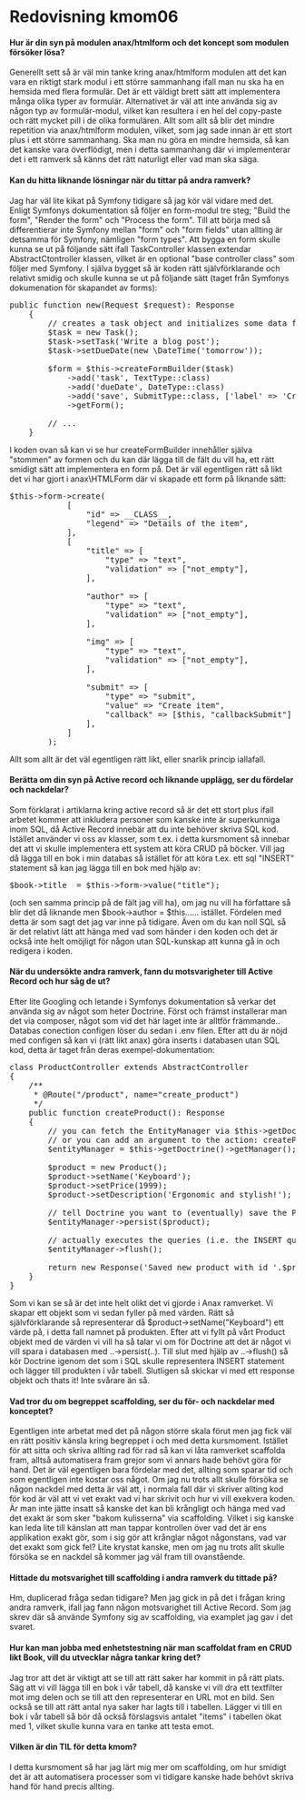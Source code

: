---
---
Redovisning kmom06
=========================

#### Hur är din syn på modulen anax/htmlform och det koncept som modulen försöker lösa?
Generellt sett så är väl min tanke kring anax/htmlform modulen att det kan vara en riktigt stark modul i ett större sammanhang ifall man nu ska ha en hemsida med flera formulär. Det är ett väldigt brett sätt att implementera många olika typer av formulär. Alternativet är väl att inte använda sig av någon typ av formulär-modul, vilket kan resultera i en hel del copy-paste och rätt mycket pill i de olika formulären. Allt som allt så blir det mindre repetition via anax/htmlform modulen, vilket, som jag sade innan är ett stort plus i ett större sammanhang. Ska man nu göra en mindre hemsida, så kan det kanske vara överflödigt, men i detta sammanhang där vi implementerar det i ett ramverk så känns det rätt naturligt eller vad man ska säga. 

#### Kan du hitta liknande lösningar när du tittar på andra ramverk?
Jag har väl lite kikat på Symfony tidigare så jag kör väl vidare med det. Enligt Symfonys dokumentation så följer en form-modul tre steg; "Build the form", "Render the form" och "Process the form". Till att börja med så differentierar inte Symfony mellan "form" och "form fields" utan allting är detsamma för Symfony, nämligen "form types". Att bygga en form skulle kunna se ut på följande sätt ifall TaskController klassen extendar AbstractCtontroller klassen, vilket är en optional "base controller class" som följer med Symfony. I själva bygget så är koden rätt självförklarande och relativt smidig och skulle kunna se ut på följande sätt (taget från Symfonys dokumenation för skapandet av forms):
<pre>
public function new(Request $request): Response
    {
        // creates a task object and initializes some data for this example
        $task = new Task();
        $task->setTask('Write a blog post');
        $task->setDueDate(new \DateTime('tomorrow'));

        $form = $this->createFormBuilder($task)
            ->add('task', TextType::class)
            ->add('dueDate', DateType::class)
            ->add('save', SubmitType::class, ['label' => 'Create Task'])
            ->getForm();

        // ...
    }
</pre>
I koden ovan så kan vi se hur createFormBuilder innehåller själva "stommen" av formen och du kan där lägga till de fält du vill ha, ett rätt smidigt sätt att implementera en form på. Det är väl egentligen rätt så likt det vi har gjort i anax\HTMLForm där vi skapade ett form på liknande sätt:
<pre>
$this->form->create(
            [
                "id" => __CLASS__,
                "legend" => "Details of the item",
            ],
            [
                "title" => [
                    "type" => "text",
                    "validation" => ["not_empty"],
                ],
                        
                "author" => [
                    "type" => "text",
                    "validation" => ["not_empty"],
                ],

                "img" => [
                    "type" => "text",
                    "validation" => ["not_empty"],
                ],

                "submit" => [
                    "type" => "submit",
                    "value" => "Create item",
                    "callback" => [$this, "callbackSubmit"]
                ],
            ]
        );
</pre>
Allt som allt är det väl egentligen rätt likt, eller snarlik princip iallafall.

#### Berätta om din syn på Active record och liknande upplägg, ser du fördelar och nackdelar?
Som förklarat i artiklarna kring active record så är det ett stort plus ifall arbetet kommer att inkludera personer som kanske inte är superkunniga inom SQL, då Active Record innebär att du inte behöver skriva SQL kod. Istället använder vi oss av klasser, som t.ex. i detta kursmoment så innebar det att vi skulle implementera ett system att köra CRUD på böcker. Vill jag då lägga till en bok i min databas så istället för att köra t.ex. ett sql "INSERT" statement så kan jag lägga till en bok med hjälp av:
<pre>
$book->title  = $this->form->value("title");
</pre>
(och sen samma princip på de fält jag vill ha), om jag nu vill ha författare så blir det då liknande men $book->author = $this...... istället. Fördelen med detta är som sagt det jag var inne på tidigare. Även om du kan noll SQL så är det relativt lätt att hänga med vad som händer i den koden och det är också inte helt omöjligt för någon utan SQL-kunskap att kunna gå in och redigera i koden. 

#### När du undersökte andra ramverk, fann du motsvarigheter till Active Record och hur såg de ut?
Efter lite Googling och letande i Symfonys dokumentation så verkar det använda sig av något som heter Doctrine. Först och främst installerar man det via composer, något som vid det här laget inte är alltför främmande.. Databas conection configen löser du sedan i .env filen. Efter att du är nöjd med configen så kan vi (rätt likt anax) göra inserts i databasen utan SQL kod, detta är taget från deras exempel-dokumentation:
<pre>
class ProductController extends AbstractController
{
    /**
     * @Route("/product", name="create_product")
     */
    public function createProduct(): Response
    {
        // you can fetch the EntityManager via $this->getDoctrine()
        // or you can add an argument to the action: createProduct(EntityManagerInterface $entityManager)
        $entityManager = $this->getDoctrine()->getManager();

        $product = new Product();
        $product->setName('Keyboard');
        $product->setPrice(1999);
        $product->setDescription('Ergonomic and stylish!');

        // tell Doctrine you want to (eventually) save the Product (no queries yet)
        $entityManager->persist($product);

        // actually executes the queries (i.e. the INSERT query)
        $entityManager->flush();

        return new Response('Saved new product with id '.$product->getId());
    }
}
</pre>
Som vi kan se så är det inte helt olikt det vi gjorde i Anax ramverket. Vi skapar ett objekt som vi sedan fyller på med värden. Rätt så självförklarande så representerar då $product->setName("Keyboard") ett värde på, i detta fall namnet på produkten. Efter att vi fyllt på vårt Product objekt med de värden vi vill ha så talar vi om för Doctrine att det är något vi vill spara i databasen med ..->persist(..). Till slut med hjälp av ..->flush() så kör Doctrine igenom det som i SQL skulle representera INSERT statement och lägger till produkten i vår tabell. Slutligen så skickar vi med ett response objekt och thats it! Inte svårare än så. 

#### Vad tror du om begreppet scaffolding, ser du för- och nackdelar med konceptet?
Egentligen inte arbetat med det på någon större skala förut men jag fick väl en rätt positiv känsla kring begreppet i och med detta kursmoment. Istället för att sitta och skriva allting rad för rad så kan vi låta ramverket scaffolda fram, alltså automatisera fram grejor som vi annars hade behövt göra för hand. Det är väl egentligen bara fördelar med det, allting som sparar tid och som egentligen inte kostar oss något. Om jag nu trots allt skulle försöka se någon nackdel med detta är väl att, i normala fall där vi skriver allting kod för kod är väl att vi vet exakt vad vi har skrivit och hur vi vill exekvera koden. Är man inte jätte insatt så kanske det kan bli krångligt och hänga med vad det exakt är som sker "bakom kulisserna" via scaffolding. Vilket i sig kanske kan leda lite till känslan att man tappar kontrollen över vad det är ens applikation exakt gör, som i sig gör att krånglar något någonstans, vad var det exakt som gick fel? Lite krystat kanske, men om jag nu trots allt skulle försöka se en nackdel så kommer jag väl fram till ovanstående. 

#### Hittade du motsvarighet till scaffolding i andra ramverk du tittade på?
Hm, duplicerad fråga sedan tidigare? Men jag gick in på det i frågan kring andra ramverk, ifall jag fann någon motsvarighet till Active Record. Som jag skrev där så använde Symfony sig av scaffolding, via examplet jag gav i det svaret.

#### Hur kan man jobba med enhetstestning när man scaffoldat fram en CRUD likt Book, vill du utvecklar några tankar kring det?
Jag tror att det är viktigt att se till att rätt saker har kommit in på rätt plats. Säg att vi vill lägga till en bok i vår tabell, då kanske vi vill dra ett textfilter mot img delen och se till att den representerar en URL mot en bild. Sen också se till att rätt antal nya saker har lagts till i tabellen. Lägger vi till en bok i vår tabell så bör då också förslagsvis antalet "items" i tabellen ökat med 1, vilket skulle kunna vara en tanke att testa emot.

#### Vilken är din TIL för detta kmom?
I detta kursmoment så har jag lärt mig mer om scaffolding, om hur smidigt det är att automatisera processer som vi tidigare kanske hade behövt skriva hand för hand precis allting. 
